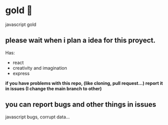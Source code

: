 # gold :lollipop:
javascript gold

## please wait when i plan a idea for this proyect.

Has:

- react
- creativity and imagination 
- express


**if you have problems with this repo, (like cloning, pull request...) report it in issues (I change the main branch to other)**
## you can report bugs and other things in issues
javascript bugs, corrupt data...
